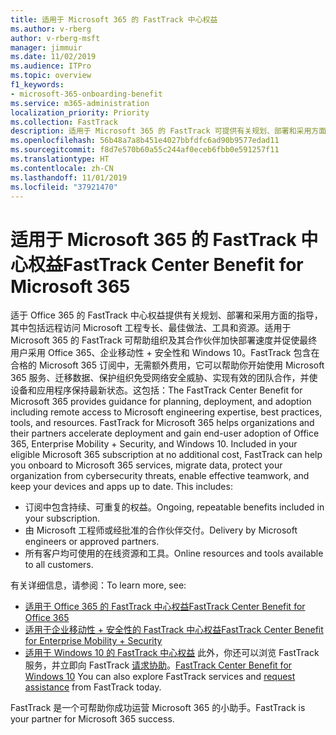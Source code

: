 ```yaml
---
title: 适用于 Microsoft 365 的 FastTrack 中心权益
ms.author: v-rberg
author: v-rberg-msft
manager: jimmuir
ms.date: 11/02/2019
ms.audience: ITPro
ms.topic: overview
f1_keywords:
- microsoft-365-onboarding-benefit
ms.service: m365-administration
localization_priority: Priority
ms.collection: FastTrack
description: 适用于 Microsoft 365 的 FastTrack 可提供有关规划、部署和采用方面的指导，其中包括远程访问 Microsoft 工程专长、最佳做法、工具和资源。适用于 Microsoft 365 的 FastTrack 可帮助组织及其合作伙伴加快部署速度并促使最终用户采用 Office 365、Windows 10 和企业移动性 + 安全性。
ms.openlocfilehash: 56b48a7a8b451e4027bbfdfc6ad90b9577edad11
ms.sourcegitcommit: f8d7e570b60a55c244af0eceb6fbb0e591257f11
ms.translationtype: HT
ms.contentlocale: zh-CN
ms.lasthandoff: 11/01/2019
ms.locfileid: "37921470"
---
```

# <a name="fasttrack-center-benefit-for-microsoft-365"></a><span data-ttu-id="e6881-104">适用于 Microsoft 365 的 FastTrack 中心权益</span><span class="sxs-lookup"><span data-stu-id="e6881-104">FastTrack Center Benefit for Microsoft 365</span></span>

<span data-ttu-id="e6881-p102">适于 Office 365 的 FastTrack 中心权益提供有关规划、部署和采用方面的指导，其中包括远程访问 Microsoft 工程专长、最佳做法、工具和资源。适用于 Microsoft 365 的 FastTrack 可帮助组织及其合作伙伴加快部署速度并促使最终用户采用 Office 365、企业移动性 + 安全性和 Windows 10。FastTrack 包含在合格的 Microsoft 365 订阅中，无需额外费用，它可以帮助你开始使用 Microsoft 365 服务、迁移数据、保护组织免受网络安全威胁、实现有效的团队合作，并使设备和应用程序保持最新状态。这包括：</span><span class="sxs-lookup"><span data-stu-id="e6881-p102">The FastTrack Center Benefit for Microsoft 365 provides guidance for planning, deployment, and adoption including remote access to Microsoft engineering expertise, best practices, tools, and resources. FastTrack for Microsoft 365 helps organizations and their partners accelerate deployment and gain end-user adoption of Office 365, Enterprise Mobility + Security, and Windows 10. Included in your eligible Microsoft 365 subscription at no additional cost, FastTrack can help you onboard to Microsoft 365 services, migrate data, protect your organization from cybersecurity threats, enable effective teamwork, and keep your devices and apps up to date. This includes:</span></span>

- <span data-ttu-id="e6881-109">订阅中包含持续、可重复的权益。</span><span class="sxs-lookup"><span data-stu-id="e6881-109">Ongoing, repeatable benefits included in your subscription.</span></span>
- <span data-ttu-id="e6881-110">由 Microsoft 工程师或经批准的合作伙伴交付。</span><span class="sxs-lookup"><span data-stu-id="e6881-110">Delivery by Microsoft engineers or approved partners.</span></span>
- <span data-ttu-id="e6881-111">所有客户均可使用的在线资源和工具。</span><span class="sxs-lookup"><span data-stu-id="e6881-111">Online resources and tools available to all customers.</span></span>
  
<span data-ttu-id="e6881-112">有关详细信息，请参阅：</span><span class="sxs-lookup"><span data-stu-id="e6881-112">To learn more, see:</span></span>

- [<span data-ttu-id="e6881-113">适用于 Office 365 的 FastTrack 中心权益</span><span class="sxs-lookup"><span data-stu-id="e6881-113">FastTrack Center Benefit for Office 365</span></span>](O365-fasttrack-benefit-for-office-365.md) 
- [<span data-ttu-id="e6881-114">适用于企业移动性 + 安全性的 FastTrack 中心权益</span><span class="sxs-lookup"><span data-stu-id="e6881-114">FastTrack Center Benefit for Enterprise Mobility + Security</span></span>](EMS-fasttrack-benefit-for-EMS.md)
- <span data-ttu-id="e6881-115">[适用于 Windows 10 的 FastTrack 中心权益](Win-10-fasttrack-benefit-for-Windows-10.md) 此外，你还可以浏览 FastTrack 服务，并立即向 FastTrack [请求协助](https://go.microsoft.com/fwlink/p/?LinkId=2003903)。</span><span class="sxs-lookup"><span data-stu-id="e6881-115">[FastTrack Center Benefit for Windows 10](Win-10-fasttrack-benefit-for-Windows-10.md) You can also explore FastTrack services and [request assistance](https://go.microsoft.com/fwlink/p/?LinkId=2003903) from FastTrack today.</span></span>

<span data-ttu-id="e6881-116">FastTrack 是一个可帮助你成功运营 Microsoft 365 的小助手。</span><span class="sxs-lookup"><span data-stu-id="e6881-116">FastTrack is your partner for Microsoft 365 success.</span></span>
  
  

 